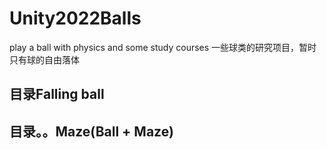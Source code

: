 # Unity2022Balls
play a ball with physics and some study courses
一些球类的研究项目，暂时只有球的自由落体

## 目录Falling ball

## 目录。。Maze(Ball + Maze)
